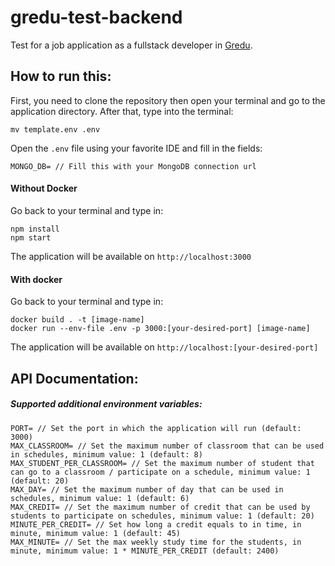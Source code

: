 # gredu-test-backend
Test for a job application as a fullstack developer in [Gredu](https://gredu.asia).

## How to run this:
First, you need to clone the repository then open your terminal and go to the application directory. After that, type into the terminal:
```
mv template.env .env
```
Open the `.env` file using your favorite IDE and fill in the fields:
```
MONGO_DB= // Fill this with your MongoDB connection url
```

#### Without Docker
Go back to your terminal and type in:
```
npm install
npm start
```
The application will be available on `http://localhost:3000`

#### With docker
Go back to your terminal and type in:
```
docker build . -t [image-name]
docker run --env-file .env -p 3000:[your-desired-port] [image-name]
```
The application will be available on `http://localhost:[your-desired-port]`

## API Documentation:

##### Supported additional environment variables:
```
PORT= // Set the port in which the application will run (default: 3000)
MAX_CLASSROOM= // Set the maximum number of classroom that can be used in schedules, minimum value: 1 (default: 8)
MAX_STUDENT_PER_CLASSROOM= // Set the maximum number of student that can go to a classroom / participate on a schedule, minimum value: 1 (default: 20)
MAX_DAY= // Set the maximum number of day that can be used in schedules, minimum value: 1 (default: 6)
MAX_CREDIT= // Set the maximum number of credit that can be used by students to participate on schedules, minimum value: 1 (default: 20)
MINUTE_PER_CREDIT= // Set how long a credit equals to in time, in minute, minimum value: 1 (default: 45)
MAX_MINUTE= // Set the max weekly study time for the students, in minute, minimum value: 1 * MINUTE_PER_CREDIT (default: 2400)
```
